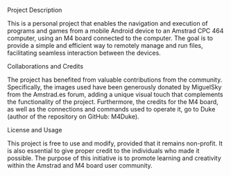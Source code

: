 Project Description

This is a personal project that enables the navigation and execution of programs and games from a mobile Android device to an Amstrad CPC 464 computer, using an M4 board connected to the computer. The goal is to provide a simple and efficient way to remotely manage and run files, facilitating seamless interaction between the devices.

Collaborations and Credits

The project has benefited from valuable contributions from the community. Specifically, the images used have been generously donated by MiguelSky from the Amstrad.es forum, adding a unique visual touch that complements the functionality of the project. Furthermore, the credits for the M4 board, as well as the connections and commands used to operate it, go to Duke (author of the repository on GitHub: M4Duke).

License and Usage

This project is free to use and modify, provided that it remains non-profit. It is also essential to give proper credit to the individuals who made it possible. The purpose of this initiative is to promote learning and creativity within the Amstrad and M4 board user community.
